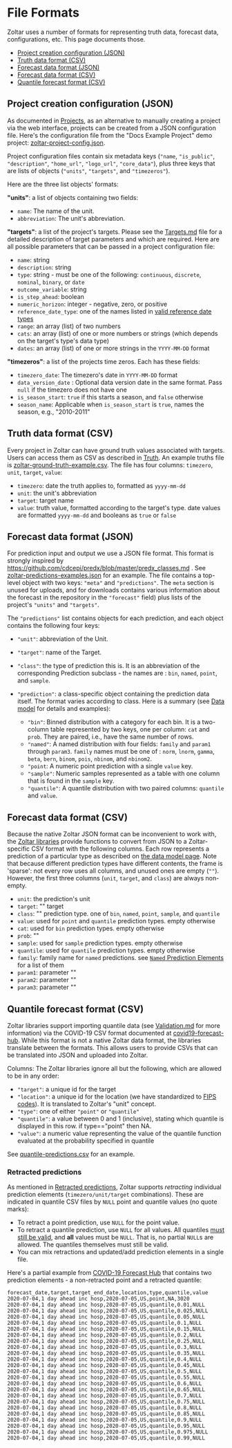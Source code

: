 # File Formats

Zoltar uses a number of formats for representing truth data, forecast data, configurations, etc. This page documents those.

- [Project creation configuration (JSON)](#project-creation-configuration-json)
- [Truth data format (CSV)](#truth-data-format-csv)
- [Forecast data format (JSON)](#forecast-data-format-json)
- [Forecast data format (CSV)](#forecast-data-format-csv)
- [Quantile forecast format (CSV)](#quantile-forecast-format-csv)


## Project creation configuration (JSON)

As documented in [Projects](Projects.md#to-create-a-project-via-a-configuration-file), as an alternative to manually creating a project via the web interface, projects can be created from a JSON configuration file. Here's the configuration file from the "Docs Example Project" demo project: [zoltar-project-config.json](https://github.com/reichlab/docs.zoltardata/blob/master/docs/zoltar-project-config.json).

Project configuration files contain six metadata keys (`"name`, `"is_public"`, `"description"`, `"home_url"`, `"logo_url"`, `"core_data"`), plus three keys that are lists of objects (`"units"`, `"targets"`, and `"timezeros"`).


Here are the three list objects' formats:

**"units"**: a list of objects containing two fields:

- `name`: The name of the unit.
- `abbreviation`: The unit's abbreviation.


**"targets"**: a list of the project's targets. Please see the [Targets.md](Targets.md) file for a detailed description of target parameters and which are required. Here are all possible parameters that can be passed in a project configuration file:

- `name`: string
- `description`: string
- `type`: string - must be one of the following: `continuous`, `discrete`, `nominal`, `binary`, or `date`
- `outcome_variable`: string
- `is_step_ahead`: boolean
- `numeric_horizon`: integer - negative, zero, or positive
- `reference_date_type`: one of the names listed in [valid reference date types](Targets.md#valid-reference-date-types)
- `range`: an array (list) of two numbers
- `cats`: an array (list) of one or more numbers or strings (which depends on the target's type's data type)
- `dates`: an array (list) of one or more strings in the `YYYY-MM-DD` format


**"timezeros"**: a list of the projects time zeros. Each has these fields:

- `timezero_date`: The timezero's date in `YYYY-MM-DD` format
- `data_version_date` : Optional data version date in the same format. Pass `null` if the timezero does not have one
- `is_season_start`: `true` if this starts a season, and `false` otherwise
- `season_name`: Applicable when `is_season_start` is `true`, names the season, e.g., "2010-2011"


## Truth data format (CSV)

Every project in Zoltar can have ground truth values associated with targets. Users can access them as CSV as described in [Truth](Truth.md). An example truths file is [zoltar-ground-truth-example.csv](https://github.com/reichlab/docs.zoltardata/blob/master/docs/zoltar-ground-truth-example.csv). The file has four columns: `timezero`, `unit`, `target`, `value`:

- `timezero`: date the truth applies to, formatted as `yyyy-mm-dd`
- `unit`: the unit's abbreviation
- `target`: target name
- `value`: truth value, formatted according to the target's type. date values are formatted `yyyy-mm-dd` and booleans as `true` or `false`
 

## Forecast data format (JSON)

For prediction input and output we use a JSON file format. This format is strongly inspired by https://github.com/cdcepi/predx/blob/master/predx_classes.md . See [zoltar-predictions-examples.json](https://github.com/reichlab/docs.zoltardata/blob/master/docs/zoltar-predictions-examples.json) for an example. The file contains a top-level object with two keys: `"meta"` and `"predictions"`. The `meta` section is unused for uploads, and for downloads contains various information about the forecast in the repository in the `"forecast"` field) plus lists of the project's `"units"` and `"targets"`.

The `"predictions"` list contains objects for each prediction, and each object contains the following four keys:

- `"unit"`: abbreviation of the Unit.
- `"target"`: name of the Target.
- `"class"`: the type of prediction this is. It is an abbreviation of the corresponding Prediction subclass - the names are : `bin`, `named`, `point`, and `sample`.
- `"prediction"`: a class-specific object containing the prediction data itself. The format varies according to class. Here is a summary (see [Data model](DataModel.md) for details and examples):

    - `"bin"`: Binned distribution with a category for each bin. It is a two-column table represented by two keys, one per column: `cat` and `prob`. They are paired, i.e., have the same number of rows.
    - `"named"`: A named distribution with four fields: `family` and `param1` through `param3`. `family` names must be one of : `norm`, `lnorm`, `gamma`, `beta`, `bern`, `binom`, `pois`, `nbinom`, and `nbinom2`.
    - `"point`: A numeric point prediction with a single `value` key.
    - `"sample"`: Numeric samples represented as a table with one column that is found in the `sample` key.
    - `"quantile"`: A quantile distribution with two paired columns: `quantile` and `value`.


## Forecast data format (CSV)

Because the native Zoltar JSON format can be inconvenient to work with, the [Zoltar libraries](ApiIntro.md) provide functions to convert from JSON to a Zoltar-specific CSV format with the following columns. Each row represents a prediction of a particular type as described on [the data model page](DataModel.md). Note that because different prediction types have different contents, the frame is 'sparse': not every row uses all columns, and unused ones are empty (`""`). However, the first three columns (`unit`, `target`, and `class`) are always non-empty.

- `unit`: the prediction's unit
- `target`: "" target
- `class`: "" prediction type. one of `bin`, `named`, `point`, `sample`, and `quantile`
- `value`: used for `point` and `quantile` prediction types. empty otherwise
- `cat`: used for `bin` prediction types. empty otherwise
- `prob`: ""
- `sample`: used for `sample` prediction types. empty otherwise
- `quantile`: used for `quantile` prediction types. empty otherwise
- `family`: family name for `named` predictions. see [`Named` Prediction Elements](Validation.md#named-prediction-elements) for a list of them
- `param1`: parameter ""
- `param2`: parameter ""
- `param3`: parameter ""


## Quantile forecast format (CSV)

Zoltar libraries support importing quantile data (see [Validation.md](Validation.md) for more information) via the COVID-19 CSV format documented at [covid19-forecast-hub](https://github.com/reichlab/covid19-forecast-hub/blob/master/README.md#data-model). While this format is not a native Zoltar data format, the libraries translate between the formats. This allows users to provide CSVs that can be translated into JSON and uploaded into Zoltar.

Columns: The Zoltar libraries ignore all but the following, which are allowed to be in any order:

- `"target"`: a unique id for the target
- `"location"`: a unique id for the location (we have standardized to [FIPS codes](https://en.wikipedia.org/wiki/Federal_Information_Processing_Standard_state_code)). It is translated to Zoltar's "unit" concept.
- `"type"`: one of either `"point"` or `"quantile"`
- `"quantile"`: a value between 0 and 1 (inclusive), stating which quantile is displayed in this row. if type=="point" then NA.
- `"value"`: a numeric value representing the value of the quantile function evaluated at the probability specified in quantile

See [quantile-predictions.csv](https://github.com/reichlab/docs.zoltardata/blob/master/docs/quantile-predictions.csv) for an example.


### Retracted predictions

As mentioned in [Retracted predictions](ForecastVersions.md#retracted-predictions), Zoltar supports _retracting_ individual prediction elements (`timezero/unit/target` combinations). These are indicated in quantile CSV files by `NULL` point and quantile values (no quote marks):

- To retract a point prediction, use `NULL` for the point value.
- To retract a quantile prediction, use `NULL` for all values. All quantiles [must still be valid](Validation.md#quantile-prediction-elements), and **all** values must be `NULL`. That is, no partial `NULL`s are allowed. The quantiles themselves must still be valid.
- You can mix retractions and updated/add prediction elements in a single file.

Here's a partial example from [COVID-19 Forecast Hub](https://github.com/reichlab/covid19-forecast-hub) that contains two prediction elements - a non-retracted point and a retracted quantile:
```csv
forecast_date,target,target_end_date,location,type,quantile,value
2020-07-04,1 day ahead inc hosp,2020-07-05,US,point,NA,3020
2020-07-04,1 day ahead inc hosp,2020-07-05,US,quantile,0.01,NULL
2020-07-04,1 day ahead inc hosp,2020-07-05,US,quantile,0.025,NULL
2020-07-04,1 day ahead inc hosp,2020-07-05,US,quantile,0.05,NULL
2020-07-04,1 day ahead inc hosp,2020-07-05,US,quantile,0.1,NULL
2020-07-04,1 day ahead inc hosp,2020-07-05,US,quantile,0.15,NULL
2020-07-04,1 day ahead inc hosp,2020-07-05,US,quantile,0.2,NULL
2020-07-04,1 day ahead inc hosp,2020-07-05,US,quantile,0.25,NULL
2020-07-04,1 day ahead inc hosp,2020-07-05,US,quantile,0.3,NULL
2020-07-04,1 day ahead inc hosp,2020-07-05,US,quantile,0.35,NULL
2020-07-04,1 day ahead inc hosp,2020-07-05,US,quantile,0.4,NULL
2020-07-04,1 day ahead inc hosp,2020-07-05,US,quantile,0.45,NULL
2020-07-04,1 day ahead inc hosp,2020-07-05,US,quantile,0.5,NULL
2020-07-04,1 day ahead inc hosp,2020-07-05,US,quantile,0.55,NULL
2020-07-04,1 day ahead inc hosp,2020-07-05,US,quantile,0.6,NULL
2020-07-04,1 day ahead inc hosp,2020-07-05,US,quantile,0.65,NULL
2020-07-04,1 day ahead inc hosp,2020-07-05,US,quantile,0.7,NULL
2020-07-04,1 day ahead inc hosp,2020-07-05,US,quantile,0.75,NULL
2020-07-04,1 day ahead inc hosp,2020-07-05,US,quantile,0.8,NULL
2020-07-04,1 day ahead inc hosp,2020-07-05,US,quantile,0.85,NULL
2020-07-04,1 day ahead inc hosp,2020-07-05,US,quantile,0.9,NULL
2020-07-04,1 day ahead inc hosp,2020-07-05,US,quantile,0.95,NULL
2020-07-04,1 day ahead inc hosp,2020-07-05,US,quantile,0.975,NULL
2020-07-04,1 day ahead inc hosp,2020-07-05,US,quantile,0.99,NULL
```
